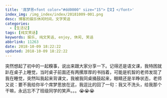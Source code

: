 ```yaml
---
title: '席梦思<font color="#dd0000" size="15">【文】</font>'
index_img: /img_index/index/20181009-001.png
desc: 博客的娱乐休闲时间，文字笑话
categories:
  - [生活记]
tags: [纯文笑话]
keywords: 娱乐, 纯文笑话, enjoy, 休闲, 笑话
abbrlink: 11263
date: 2018-10-09 18:22:22
updated: 2018-10-09 18:22:22
---
```

突然想起了初中的一起糗事，说出来跟大家分享一下。记得还是语文课，我特困就趴在桌子上睡觉，当时桌子前面还有两摞厚厚的书挡着，可能是机智的老师发现了我在睡觉，突然叫我起来背课文，我被我同桌捅鼓起来，眼睛还是半睁状态，老师又说：要不我给你半个席梦思放在这，我逗比的回了一句：我又不洗头，给我那个干嘛，永远忘不了班级同学的笑声。。。😭😭😭

<!--more-->
